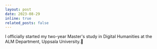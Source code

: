 ```yaml
---
layout: post
date: 2023-08-29
inline: true
related_posts: false
---
```

I officially started my two-year Master's study in Digital Humanities at the ALM Department, Uppsala University.🎉
